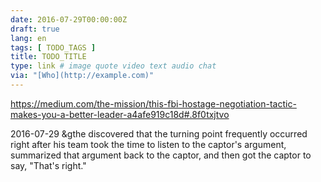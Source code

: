 ```yaml
---
date: 2016-07-29T00:00:00Z
draft: true
lang: en
tags: [ TODO_TAGS ]
title: TODO_TITLE
type: link # image quote video text audio chat
via: "[Who](http://example.com)"
---
```


<https://medium.com/the-mission/this-fbi-hostage-negotiation-tactic-makes-you-a-better-leader-a4afe919c18d#.8f0txjtvo>

2016-07-29
&gthe discovered that the turning point frequently occurred right after his team took the time to listen to the captor's argument, summarized that argument back to the captor, and then got the captor to say, "That's right."

